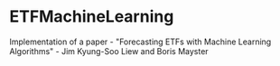 # ETFMachineLearning
Implementation of a paper - "Forecasting ETFs with Machine Learning Algorithms" - Jim Kyung-Soo Liew and Boris Mayster
